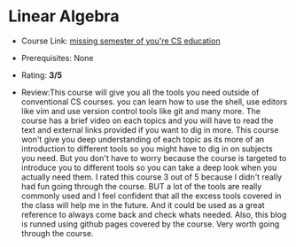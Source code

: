 # Linear Algebra

- Course Link: [missing semester of you're CS education](https://missing.csail.mit.edu/)

- Prerequisites: None

- Rating: **3/5**

- Review:This course will give you all the tools you need outside of conventional CS courses. you can learn how to use the shell, use editors like vim and use version control tools like git and many more. The course has a brief video on each topics and you will have to read the text and external links provided if you want to dig in more. This course won't give you deep understanding of each topic as its more of an introduction to different tools so you might have to dig in on subjects you need. But you don't have to worry because the course is targeted to introduce you to different tools so you can take a deep look when you actually need them. I rated this course 3 out of 5 because I didn't really had fun going through the course. BUT a lot of the tools are really commonly used and I feel confident that all the excess tools covered in the class will help me in the future. And it could be used as a great reference to always come back and check whats needed. Also, this blog is runned using github pages covered by the course. Very worth going through the course. 

